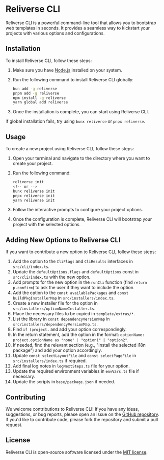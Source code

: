 # Reliverse CLI

Reliverse CLI is a powerful command-line tool that allows you to bootstrap web templates in seconds. It provides a seamless way to kickstart your projects with various options and configurations.

## Installation

To install Reliverse CLI, follow these steps:

1. Make sure you have [Node.js](https://nodejs.org) installed on your system.
2. Run the following command to install Reliverse CLI globally:

   ```sh
   bun add -g reliverse
   pnpm add -g reliverse
   npm install -g reliverse
   yarn global add reliverse
   ```

3. Once the installation is complete, you can start using Reliverse CLI.

If global installation fails, try using `bunx reliverse` or `pnpx reliverse`.

## Usage

To create a new project using Reliverse CLI, follow these steps:

1. Open your terminal and navigate to the directory where you want to create your project.
2. Run the following command:

   ```sh
   reliverse init
   <!-- or -->
   bunx reliverse init
   pnpx reliverse init
   yarn reliverse init
   ```

3. Follow the interactive prompts to configure your project options.
4. Once the configuration is complete, Reliverse CLI will bootstrap your project with the selected options.

## Adding New Options to Reliverse CLI

If you want to contribute a new option to Reliverse CLI, follow these steps:

1. Add the option to the `CliFlags` and `CliResults` interfaces in `src/cli/index.ts`.
2. Update the `defaultOptions.flags` and `defaultOptions` const in `src/cli/index.ts` with the new option.
3. Add prompts for the new option in the `runCli` function (find `return p.confirm`) to ask the user if they want to include the option.
4. Add the option to the `const availablePackages` and `const buildPkgInstallerMap` in `src/installers/index.ts`.
5. Create a new installer file for the option in `src/installers/optionNameInstaller.ts`.
6. Place the necessary files to be copied in `template/extras/*`.
7. List the library in `const dependencyVersionMap` in `src/installers/dependencyVersionMap.ts`.
8. Find `if (project.` and add your option correspondingly.
9. In the return statement, add the option in the format: `optionName: project.optionName as "none" | "option1" | "option2"`.
10. If needed, find the relevant section (e.g., "Install the selected i18n package") and add your option accordingly.
11. Update `const selectLayoutFile` and `const selectPageFile` in `src/installers/index.ts` if required.
12. Add final log notes in `logNextSteps.ts` file for your option.
13. Update the required environment variables in `envVars.ts` file if necessary.
14. Update the scripts in `base/package.json` if needed.

## Contributing

We welcome contributions to Reliverse CLI! If you have any ideas, suggestions, or bug reports, please open an issue on the [GitHub repository](https://github.com/your-repo-url). If you'd like to contribute code, please fork the repository and submit a pull request.

## License

Reliverse CLI is open-source software licensed under the [MIT license](https://opensource.org/licenses/MIT).
